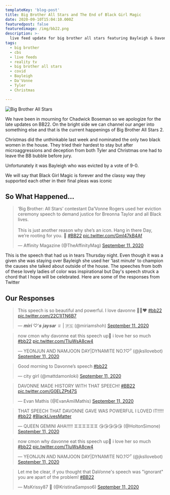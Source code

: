```yaml
---
templateKey: 'blog-post'
title: Big Brother All Stars and The End of Black Girl Magic
date: 2020-09-10T15:04:10.000Z
featuredpost: false
featuredimage: /img/bb22.png
description: >-
  live feed update for big brother all stars featuring Bayleigh & Davonne
tags:
  - big brother
  - cbs
  - live feeds
  - reality tv
  - big brother all stars
  - covid
  - Bayleigh
  - Da'Vonne
  - Tyler
  - Christmas

---
```


![Big Brother All Stars](/img/bb22.png)

We have been in mourning for Chadwick Boseman so we apologize for the late updates on BB22.  On the bright side we can channel our anger into something else and that is the current happenings of Big Brother All Stars 2.

Christmas did the unthinkable last week and nominated the only two black women in the house.  They tried their hardest to stay but after microaggressions and deception from both Tyler and Christmas one had to leave the BB bubble before jury.

Unfortunately it was Bayleigh who was evicted by a vote of 9-0.

We will say that Black Girl Magic is forever and the classy way they supported each other in their final pleas was iconic

## So What Happened...

<blockquote class="twitter-tweet"><p lang="en" dir="ltr">‘Big Brother: All Stars’ contestant Da’Vonne Rogers used her eviction ceremony speech to demand justice for Breonna Taylor and all Black lives. <br><br>This is just another reason why she’s an icon. Hang in there Day, we’re rooting for you. 🖤 <a href="https://twitter.com/hashtag/BB22?src=hash&amp;ref_src=twsrc%5Etfw">#BB22</a> <a href="https://t.co/GmI47kB4Af">pic.twitter.com/GmI47kB4Af</a></p>&mdash; Affinity Magazine (@TheAffinityMag) <a href="https://twitter.com/TheAffinityMag/status/1304226472056565762?ref_src=twsrc%5Etfw">September 11, 2020</a></blockquote> <script async src="https://platform.twitter.com/widgets.js" charset="utf-8"></script>

This is the speech that had us in tears Thursday night.  Even though it was a given she was staying over Bayleigh she used her 'last minute' to champion the causes she talked about outside of the house.  The speeches from both of these lovely ladies of color was inspirational but Day's speech struck a chord that I hope will be celebrated.  Here are some of the responses from Twitter


## Our Responses

<blockquote class="twitter-tweet"><p lang="en" dir="ltr">This speech is so beautiful and powerful. I love davonne 🥺🥺❤️ <a href="https://twitter.com/hashtag/bb22?src=hash&amp;ref_src=twsrc%5Etfw">#bb22</a> <a href="https://t.co/22C1ITN6B7">pic.twitter.com/22C1ITN6B7</a></p>&mdash; 𝒎𝒊𝒓𝒊 ♡‘𝒔 𝒋𝒂𝒚𝒔𝒂𝒓 ♕ | 🇵🇸 (@miriamshoh) <a href="https://twitter.com/miriamshoh/status/1304219840371191809?ref_src=twsrc%5Etfw">September 11, 2020</a></blockquote> <script async src="https://platform.twitter.com/widgets.js" charset="utf-8"></script>

<blockquote class="twitter-tweet"><p lang="en" dir="ltr">now cmon why davonne eat this speech up💯 i love her so much <a href="https://twitter.com/hashtag/bb22?src=hash&amp;ref_src=twsrc%5Etfw">#bb22</a> <a href="https://t.co/TIuWsA8cw4">pic.twitter.com/TIuWsA8cw4</a></p>&mdash; YEONJUN AND NAMJOON DAY|DYNAMITE NO.1♡⁷ (@jksllovebot) <a href="https://twitter.com/jksllovebot/status/1304221977637539842?ref_src=twsrc%5Etfw">September 11, 2020</a></blockquote> <script async src="https://platform.twitter.com/widgets.js" charset="utf-8"></script>

<blockquote class="twitter-tweet"><p lang="en" dir="ltr">Good morning to Davonne’s speech <a href="https://twitter.com/hashtag/bb22?src=hash&amp;ref_src=twsrc%5Etfw">#bb22</a></p>&mdash; city girl (@mattdamonloki) <a href="https://twitter.com/mattdamonloki/status/1304500211486687233?ref_src=twsrc%5Etfw">September 11, 2020</a></blockquote> <script async src="https://platform.twitter.com/widgets.js" charset="utf-8"></script>

<blockquote class="twitter-tweet"><p lang="en" dir="ltr">DAVONNE MADE HISTORY WITH THAT SPEECH! <a href="https://twitter.com/hashtag/BB22?src=hash&amp;ref_src=twsrc%5Etfw">#BB22</a> <a href="https://t.co/G0ELZPt47S">pic.twitter.com/G0ELZPt47S</a></p>&mdash; Evan Mathis (@EvanAmilMathis) <a href="https://twitter.com/EvanAmilMathis/status/1304217978171461633?ref_src=twsrc%5Etfw">September 11, 2020</a></blockquote> <script async src="https://platform.twitter.com/widgets.js" charset="utf-8"></script>

<blockquote class="twitter-tweet"><p lang="en" dir="ltr">THAT SPEECH THAT DAVONNE GAVE WAS POWERFUL I LOVED IT!!!!! <a href="https://twitter.com/hashtag/bb22?src=hash&amp;ref_src=twsrc%5Etfw">#bb22</a> <a href="https://twitter.com/hashtag/BlackLivesMatter?src=hash&amp;ref_src=twsrc%5Etfw">#BlackLivesMatter</a></p>&mdash; QUEEN GEMINI AHA!!!!! ♊♊♊♊♊♊ 😘😘😘😘😘 (@HoltonSimone) <a href="https://twitter.com/HoltonSimone/status/1304216696497016837?ref_src=twsrc%5Etfw">September 11, 2020</a></blockquote> <script async src="https://platform.twitter.com/widgets.js" charset="utf-8"></script>

<blockquote class="twitter-tweet"><p lang="en" dir="ltr">now cmon why davonne eat this speech up💯 i love her so much <a href="https://twitter.com/hashtag/bb22?src=hash&amp;ref_src=twsrc%5Etfw">#bb22</a> <a href="https://t.co/TIuWsA8cw4">pic.twitter.com/TIuWsA8cw4</a></p>&mdash; YEONJUN AND NAMJOON DAY|DYNAMITE NO.1♡⁷ (@jksllovebot) <a href="https://twitter.com/jksllovebot/status/1304221977637539842?ref_src=twsrc%5Etfw">September 11, 2020</a></blockquote> <script async src="https://platform.twitter.com/widgets.js" charset="utf-8"></script>

<blockquote class="twitter-tweet"><p lang="en" dir="ltr">Let me be clear, if you thought that DaVonne&#39;s speech was &quot;ignorant&quot; you are apart of the problem! <a href="https://twitter.com/hashtag/BB22?src=hash&amp;ref_src=twsrc%5Etfw">#BB22</a></p>&mdash; MsKrissy87 💋 (@KristinaSampso6) <a href="https://twitter.com/KristinaSampso6/status/1304227117819887617?ref_src=twsrc%5Etfw">September 11, 2020</a></blockquote> <script async src="https://platform.twitter.com/widgets.js" charset="utf-8"></script>


